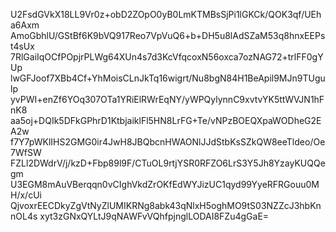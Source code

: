U2FsdGVkX18LL9Vr0z+obD2ZOpO0yB0LmKTMBsSjPi1lGKCk/QOK3qf/UEha6Axm
AmoGbhlU/GStBf6K9bVQ917Reo7VpVuQ6+b+DH5u8lAdSZaM53q8hnxEEPst4sUx
7RlGaiIqOCfPOpjrPLWg64XUn4s7d3KcVfqcoxN56oxca7ozNAG72+trlFF0gYUp
lwGFJoof7XBb4Cf+YhMoisCLnJkTq16wigrt/Nu8bgN84H1BeApil9MJn9TUgulp
yvPWI+enZf6YOq307OTa1YRiElRWrEqNY/yWPQylynnC9xvtvYK5ttWVJN1hFnK8
aa5oj+DQIk5DFkGPhrD1KtbjaiklFl5HN8LrFG+Te/vNPzBOEQXpaWODheG2EA2w
f7Y7pWKlIHS2GMG0ir4JwH8JBQbcnHWAONlJJdStbKsSZkQW8eeTldeo/Oe7WfSW
FZLl2DWdrV/j/kzD+Fbp89l9F/CTuOL9rtjYSR0RFZO6LrS3Y5Jh8YzayKUQQegm
U3EGM8mAuVBerqqn0vCIghVkdZrOKfEdWYJizUC1qyd99YyeRFRGouu0MH/x/cUi
QjvoxrEECDkyZgVtNyZlUMIKRNg8abk43qNlxH5oghMO9tS03NZZcJ3hbKnnOL4s
xyt3zGNxQYLtJ9qNAWFvVQhfpjnglLODAI8FZu4gGaE=
